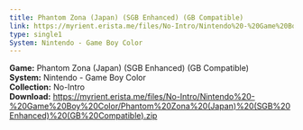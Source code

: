 ```yaml
---
title: Phantom Zona (Japan) (SGB Enhanced) (GB Compatible)
link: https://myrient.erista.me/files/No-Intro/Nintendo%20-%20Game%20Boy%20Color/Phantom%20Zona%20(Japan)%20(SGB%20Enhanced)%20(GB%20Compatible).zip
type: single1
System: Nintendo - Game Boy Color
---
```

<b>Game:</b> Phantom Zona (Japan) (SGB Enhanced) (GB Compatible)<br>
<b>System:</b> Nintendo - Game Boy Color<br>
<b>Collection:</b> No-Intro<br>
<b>Download:</b> https://myrient.erista.me/files/No-Intro/Nintendo%20-%20Game%20Boy%20Color/Phantom%20Zona%20(Japan)%20(SGB%20Enhanced)%20(GB%20Compatible).zip